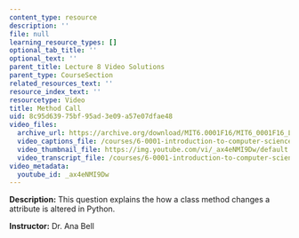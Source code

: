 ```yaml
---
content_type: resource
description: ''
file: null
learning_resource_types: []
optional_tab_title: ''
optional_text: ''
parent_title: Lecture 8 Video Solutions
parent_type: CourseSection
related_resources_text: ''
resource_index_text: ''
resourcetype: Video
title: Method Call
uid: 8c95d639-75bf-95ad-3e09-a57e07dfae48
video_files:
  archive_url: https://archive.org/download/MIT6.0001F16/MIT6_0001F16_Lecture_08_exercise_04_300k.mp4
  video_captions_file: /courses/6-0001-introduction-to-computer-science-and-programming-in-python-fall-2016/ec519c26809c5f589fc2f29556c0b28d_ax4eNMI9Dw.vtt
  video_thumbnail_file: https://img.youtube.com/vi/_ax4eNMI9Dw/default.jpg
  video_transcript_file: /courses/6-0001-introduction-to-computer-science-and-programming-in-python-fall-2016/6e53e02a6872483e30753c34209e3edd_ax4eNMI9Dw.pdf
video_metadata:
  youtube_id: _ax4eNMI9Dw
---
```


**Description:** This question explains the how a class method changes a attribute is altered in Python.

**Instructor:** Dr. Ana Bell